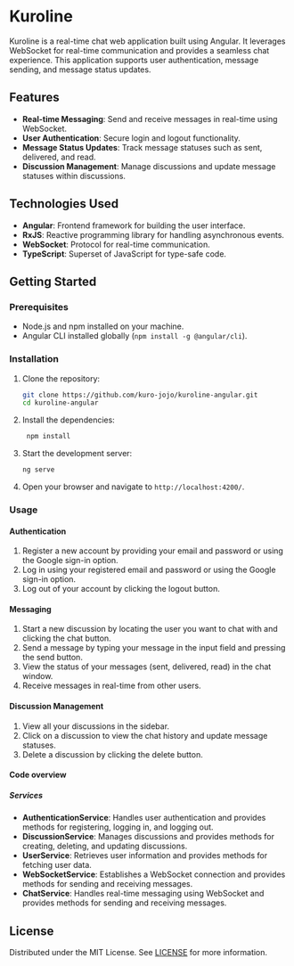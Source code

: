 # Kuroline

Kuroline is a real-time chat web application built using Angular. It leverages WebSocket for real-time communication and provides a seamless chat experience. This application supports user authentication, message sending, and message status updates.

## Features

- **Real-time Messaging**: Send and receive messages in real-time using WebSocket.
- **User Authentication**: Secure login and logout functionality.
- **Message Status Updates**: Track message statuses such as sent, delivered, and read.
- **Discussion Management**: Manage discussions and update message statuses within discussions.

## Technologies Used

- **Angular**: Frontend framework for building the user interface.
- **RxJS**: Reactive programming library for handling asynchronous events.
- **WebSocket**: Protocol for real-time communication.
- **TypeScript**: Superset of JavaScript for type-safe code.

## Getting Started

### Prerequisites

- Node.js and npm installed on your machine.
- Angular CLI installed globally (`npm install -g @angular/cli`).

### Installation

1. Clone the repository:
   ```bash
   git clone https://github.com/kuro-jojo/kuroline-angular.git
   cd kuroline-angular
   ```

2. Install the dependencies:
   ```bash
    npm install
    ```

3. Start the development server:
    ```bash
    ng serve
    ```
4. Open your browser and navigate to `http://localhost:4200/`.

### Usage
#### Authentication
1. Register a new account by providing your email and password or using the Google sign-in option.
2. Log in using your registered email and password or using the Google sign-in option.
3. Log out of your account by clicking the logout button.

#### Messaging
1. Start a new discussion by locating the user you want to chat with and clicking the chat button.
2. Send a message by typing your message in the input field and pressing the send button.
3. View the status of your messages (sent, delivered, read) in the chat window.
4. Receive messages in real-time from other users.

#### Discussion Management
1. View all your discussions in the sidebar.
2. Click on a discussion to view the chat history and update message statuses.
3. Delete a discussion by clicking the delete button.

#### Code overview
##### Services
- **AuthenticationService**: Handles user authentication and provides methods for registering, logging in, and logging out.
- **DiscussionService**: Manages discussions and provides methods for creating, deleting, and updating discussions.
- **UserService**: Retrieves user information and provides methods for fetching user data.
- **WebSocketService**: Establishes a WebSocket connection and provides methods for sending and receiving messages.
- **ChatService**: Handles real-time messaging using WebSocket and provides methods for sending and receiving messages.

## License

Distributed under the MIT License. See [LICENSE](LICENSE) for more information.